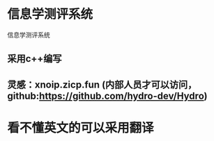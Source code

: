 # 信息学测评系统
信息学测评系统

## 采用c++编写
## 灵感：xnoip.zicp.fun (内部人员才可以访问，github:https://github.com/hydro-dev/Hydro)
# 看不懂英文的可以采用翻译
